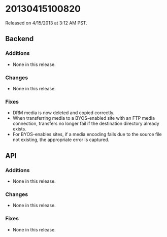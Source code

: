 20130415100820
==============

Released on 4/15/2013 at 3:12 AM PST.

## Backend

### Additions

*   None in this release.

### Changes

*   None in this release.

### Fixes

*   DRM media is now deleted and copied correctly.
*   When transferring media to a BYOS-enabled site with an FTP media connection,
    transfers no longer fail if the destination directory already exists.
*   For BYOS-enables sites, if a media encoding fails due to the source file not
    existing, the appropriate error is captured.

## API

### Additions

*   None in this release.

### Changes

*   None in this release.

### Fixes

*   None in this release.
